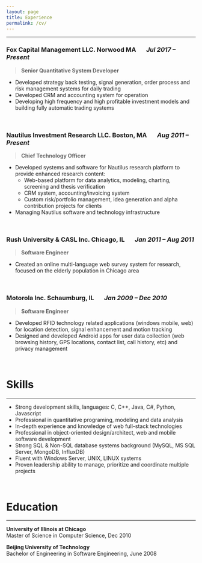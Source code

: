 ```yaml
---
layout: page
title: Experience
permalink: /cv/
---
```


***
### Fox Capital Management LLC. Norwood MA &nbsp;&nbsp;&nbsp;&nbsp;&nbsp; *Jul 2017 – Present*

> **Senior Quantitative System Developer**

* Developed strategy back testing, signal generation, order process and risk management systems for daily trading
* Developed CRM and accounting system for operation
* Developing high frequency and high profitable investment models and building fully automatic trading systems  

<br/>

### Nautilus Investment Research LLC. Boston, MA &nbsp;&nbsp;&nbsp;&nbsp;&nbsp; *Aug 2011 – Present*

> **Chief Technology Officer**

* Developed systems and software for Nautilus research platform to provide enhanced research content:
    * Web-based platform for data analytics, modeling, charting, screening and thesis verification
    * CRM system, accounting/invoicing system
    * Custom risk/portfolio management, idea generation and alpha contribution projects for clients
* Managing Nautilus software and technology infrastructure

<br/>

### Rush University & CASL Inc. Chicago, IL &nbsp;&nbsp;&nbsp;&nbsp;&nbsp; *Jan 2011 – Aug 2011*

> **Software Engineer**

* Created an online multi-language web survey system for research, focused on the elderly population in Chicago area

<br/>

### Motorola Inc. Schaumburg, IL &nbsp;&nbsp;&nbsp;&nbsp;&nbsp; *Jan 2009 – Dec 2010*
> **Software Engineer**
* Developed RFID technology related applications (windows mobile, web) for location detection, signal enhancement and motion tracking
* Designed and developed Android apps for user data collection (web browsing history, GPS locations, contact list, call history, etc) and privacy management

<br/>

# Skills
***
* Strong development skills, languages: C, C++, Java, C#, Python, Javascript
* Professional in quantitative programing, modeling and data analysis
* In-depth experience and knowledge of web full-stack technologies
* Professional in object-oriented design/architect, web and mobile software development
* Strong SQL & Non-SQL database systems background (MySQL, MS SQL Server, MongoDB, InfluxDB)
* Fluent with Windows Server, UNIX, LINUX systems
* Proven leadership ability to manage, prioritize and coordinate multiple projects


<br/>

# Education
***
**University of Illinois at Chicago**  
Master of Science in Computer Science, Dec 2010

**Beijing University of Technology**  
 Bachelor of Engineering in Software Engineering, June 2008